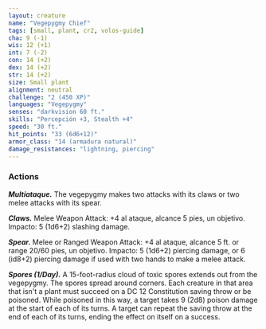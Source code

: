 ```yaml
---
layout: creature
name: "Vegepygmy Chief"
tags: [small, plant, cr2, volos-guide]
cha: 9 (-1)
wis: 12 (+1)
int: 7 (-2)
con: 14 (+2)
dex: 14 (+2)
str: 14 (+2)
size: Small plant
alignment: neutral
challenge: "2 (450 XP)"
languages: "Vegepygmy"
senses: "darkvision 60 ft."
skills: "Percepción +3, Stealth +4"
speed: "30 ft."
hit_points: "33 (6d6+12)"
armor_class: "14 (armadura natural)"
damage_resistances: "lightning, piercing"
---
```


### Actions

***Multiataque.*** The vegepygmy makes two attacks with its claws or two melee attacks with its spear.

***Claws.*** Melee Weapon Attack: +4 al ataque, alcance 5 pies, un objetivo. Impacto: 5 (1d6+2) slashing damage.

***Spear.*** Melee or Ranged Weapon Attack: +4 al ataque, alcance 5 ft. or range 20/60 pies, un objetivo. Impacto: 5 (1d6+2) piercing damage, or 6 (id8+2) piercing damage if used with two hands to make a melee attack.

***Spores (1/Day).*** A 15-foot-radius cloud of toxic spores extends out from the vegepygmy. The spores spread around corners. Each creature in that area that isn't a plant must succeed on a DC 12 Constitution saving throw or be poisoned. While poisoned in this way, a target takes 9 (2d8) poison damage at the start of each of its turns. A target can repeat the saving throw at the end of each of its turns, ending the effect on itself on a success.